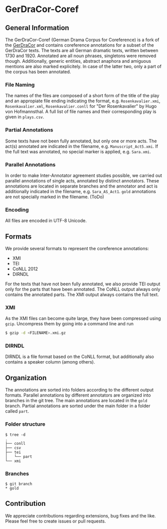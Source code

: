 # GerDraCor-Coref

## General Information

The GerDraCor-Coref (German Drama Corpus for Coreference) is a fork of the [GerDraCor](https://github.com/dracor-org/gerdracor) and contains coreference annotations for a subset of the GerDraCor texts. The texts are all German dramatic texts, written between 1730 and 1920. Annotated are all noun phrases, singletons were removed though. Additionally, generic entities, abstract anaphora and amiguous mentions are also marked explicitely. In case of the latter two, only a part of the corpus has been annotated.

### File Naming

The names of the files are composed of a short form of the title of the play and an appropiate file ending indicating the format, e.g. `Rosenkavalier.xmi`, `Rosenkavalier.xml`, `Rosenkavalier.conll` for "Der Rosenkavalier" by Hugo von Hofmannsthal. A full list of file names and their corresponding play is given in `plays.csv`.

### Partial Annotations

Some texts have not been fully annotated, but only one or more acts. The act(s) annotated are indicated in the filename, e.g. `Manuscript_Act5.xmi`. If the full text was annotated, no special marker is applied, e.g. `Sara.xmi`.

### Parallel Annotations

In order to make Inter-Annotator agreement studies possible, we carried out parallel annotations of single acts, annotated by distinct annotators. These annotations are located in separate branches and the annotator and act is additionally indicated in the filename, e.g. `Sara_AS_Act1`. `gold` annotations are not specially marked in the filename. (ToDo)

### Encoding

All files are encoded in UTF-8 Unicode.

## Formats

We provide several formats to represent the coreference annotations:

- XMI
- TEI
- CoNLL 2012
- DIRNDL

For the texts that have not been fully annotated, we also provide TEI output only for the parts that have been annotated. The CoNLL output always only contains the annotated parts. The XMI output always contains the full text.

### XMI

As the XMI files can become quite large, they have been compressed using `gzip`. Uncompress them by going into a command line and run

```sh
$ gzip -d <FILENAME>.xmi.gz
```

### DIRNDL

DIRNDL is a file format based on the CoNLL format, but additionally also contains a speaker column (among others).

## Organization

The annotations are sorted into folders according to the different output formats.
Parallel annotations by different annotators are organized into branches in the git tree. The main annotations are located in the `gold` branch. Partial annotations are sorted under the main folder in a folder called `part`.

### Folder structure

```
$ tree -d
.
├── conll
├── csv
├── tei
│   └── part
└── xmi
```

### Branches

```
$ git branch
* gold
```

## Contribution

We appreciate contributions regarding extensions, bug fixes and the like. Please feel free to create issues or pull requests.
